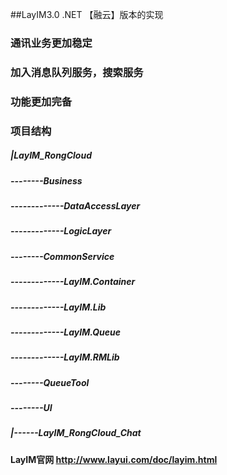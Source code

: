 ##LayIM3.0 .NET 【融云】版本的实现
### 通讯业务更加稳定
### 加入消息队列服务，搜索服务
### 功能更加完备
### 项目结构
##### |LayIM_RongCloud
##### --------Business
##### -------------DataAccessLayer
##### -------------LogicLayer
##### --------CommonService
##### -------------LayIM.Container
##### -------------LayIM.Lib
##### -------------LayIM.Queue
##### -------------LayIM.RMLib
##### --------QueueTool
##### --------UI
#####         |------LayIM_RongCloud_Chat
#### LayIM官网 http://www.layui.com/doc/layim.html
 
